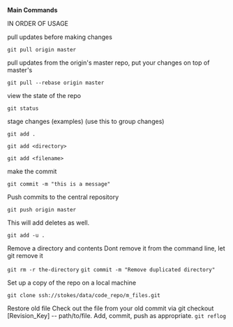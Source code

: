 **Main Commands**

IN ORDER OF USAGE

pull updates before making changes

```git pull origin master```


pull updates from the origin's master repo, put your changes on top of master's

```git pull --rebase origin master```


view the state of the repo

```git status``` 


stage changes (examples) (use this to group changes)

```git add .```

```git add <directory>```

```git add <filename>```


make the commit

```git commit -m "this is a message"```


Push commits to the central repository

```git push origin master```


This will add deletes as well.

```git add -u .```


Remove a directory and contents
Dont remove it from the command line, let git remove it

```git rm -r the-directory```
```git commit -m "Remove duplicated directory"```


Set up a copy of the repo on a local machine

```git clone ssh://stokes/data/code_repo/m_files.git```


Restore old file
    Check out the file from your old commit via git checkout [Revision_Key] -- path/to/file.
    Add, commit, push as appropriate.
```git reflog```
